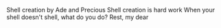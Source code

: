 Shell creation by Ade and Precious
Shell creation is hard work
When your shell doesn't shell, what do you do?
Rest, my dear
